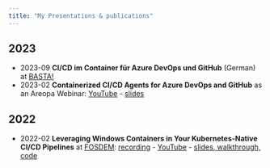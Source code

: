 ```yaml
---
title: "My Presentations & publications"
---
```


## 2023
- 2023-09 **CI/CD im Container für Azure DevOps und GitHub** (German) at [BASTA!](https://basta.net/mainz/)
- 2023-02 **Containerized CI/CD Agents for Azure DevOps and GitHub** as an Areopa Webinar: [YouTube](https://www.youtube.com/watch?v=0INOdEhXd38) - [slides](https://github.com/lippertmarkus/presentations/tree/main/2023-02-Areopa-containerized-cicd-agents)


## 2022
- 2022-02 **Leveraging Windows Containers in Your Kubernetes-Native CI/CD Pipelines** at [FOSDEM](https://fosdem.org/): [recording](https://video.fosdem.org/2022/D.cicd/leveraging_windows_containers_in_your_kubernetes_native_ci_cd_pipelines.webm) - [YouTube](https://youtu.be/xsUYyiaTmZk) - [slides, walkthrough, code](https://github.com/lippertmarkus/presentations/tree/main/2022-02-FOSDEM-CICD)
